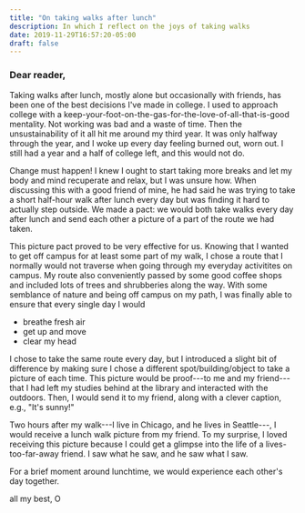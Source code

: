 ```yaml
---
title: "On taking walks after lunch"
description: In which I reflect on the joys of taking walks
date: 2019-11-29T16:57:20-05:00
draft: false
---
```


### Dear reader,

Taking walks after lunch, mostly alone but occasionally with friends, has been one of the best decisions I've made in college. I used to approach college with a keep-your-foot-on-the-gas-for-the-love-of-all-that-is-good mentality. Not working was bad and a waste of time. Then the unsustainability of it all hit me around my third year. It was only halfway through the year, and I woke up every day feeling burned out, worn out. I still had a year and a half of college left, and this would not do. 

Change must happen! I knew I ought to start taking more breaks and let my body and mind recuperate and relax, but I was unsure how. When discussing this with a good friend of mine, he had said he was trying to take a short half-hour walk after lunch every day but was finding it hard to actually step outside. We made a pact: we would both take walks every day after lunch and send each other a picture of a part of the route we had taken. 

This picture pact proved to be very effective for us. Knowing that I wanted to get off campus for at least some part of my walk, I chose a route that I normally would not traverse when going through my everyday activitites on campus. My route also conveniently passed by some good coffee shops and included lots of trees and shrubberies along the way. With some semblance of nature and being off campus on my path, I was finally able to ensure that every single day I would 

* breathe fresh air
* get up and move
* clear my head

I chose to take the same route every day, but I introduced a slight bit of difference by making sure I chose a different spot/building/object to take a picture of each time. This picture would be proof---to me and my friend---that I had left my studies behind at the library and interacted with the outdoors. Then, I would send it to my friend, along with a clever caption, e.g., "It's sunny!"

Two hours after my walk---I live in Chicago, and he lives in Seattle---, I would receive a lunch walk picture from my friend. To my surprise, I loved receiving this picture because I could get a glimpse into the life of a lives-too-far-away friend. I saw what he saw, and he saw what I saw. 

For a brief moment around lunchtime, we would experience each other's day together. 

all my best, O